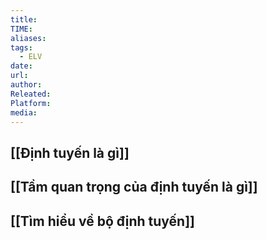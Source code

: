 ```yaml
---
title:
TIME:
aliases:
tags:
  - ELV
date:
url:
author:
Releated:
Platform:
media:
---
```


## [[Định tuyến là gì]]

## [[Tầm quan trọng của định tuyến là gì]]

## [[Tìm hiểu về bộ định tuyến]]